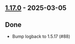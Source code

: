 ## [1.17.0](https://github.com/kevin-lee/logback-scala-interop/issues?q=is%3Aissue%20is%3Aclosed%20milestone%3Am26) - 2025-03-05

## Done
* Bump logback to 1.5.17 (#88)
